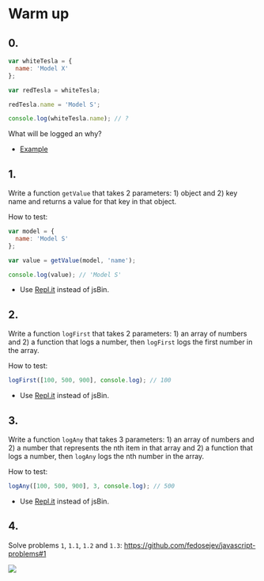# Warm up

## 0.

```js
var whiteTesla = {
  name: 'Model X'  
};

var redTesla = whiteTesla;

redTesla.name = 'Model S';

console.log(whiteTesla.name); // ?
```

What will be logged an why?

+ [Example](https://repl.it/ByF1/0)

## 1.

Write a function `getValue` that takes 2 parameters: 1) object and 2) key name and returns a value for that key in that object.

How to test:

```js
var model = {
  name: 'Model S'
};

var value = getValue(model, 'name');

console.log(value); // 'Model S'
```

+ Use [Repl.it](https://repl.it) instead of jsBin.

## 2.

Write a function `logFirst` that takes 2 parameters: 1) an array of numbers and 2) a function that logs a number, then `logFirst` logs the first number in the array.

How to test:

```js
logFirst([100, 500, 900], console.log); // 100
```

+ Use [Repl.it](https://repl.it) instead of jsBin.

## 3.

Write a function `logAny` that takes 3 parameters: 1) an array of numbers and 2) a number that represents the nth item in that array and 2) a function that logs a number, then `logAny` logs the nth number in the array.

How to test:

```js
logAny([100, 500, 900], 3, console.log); // 500
```

+ Use [Repl.it](https://repl.it) instead of jsBin.

## 4.

Solve problems `1`, `1.1`, `1.2` and `1.3`: https://github.com/fedosejev/javascript-problems#1

![](https://45.media.tumblr.com/04a67b7ef443fe6f1300a3b113f8037a/tumblr_noxmlwv1841qbls2ko1_500.gif)
